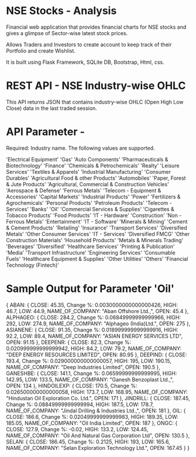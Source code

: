 # NSE Stocks - Analysis
Financial web application that provides financial charts for NSE stocks and gives a glimpse of Sector-wise latest stock prices. 

Allows Traders and Investors to create account to keep track of their Portfolio and create Wishlist. 

It is built using Flask Framework, SQLite DB, Bootstrap, Html, css.

# REST API - NSE Industry-wise OHLC
This API returns JSON that contains industry-wise OHLC (Open High Low Close) data in the last traded session. 
# API Parameter - 
Required: Industry name. The following values are supported. 

'Electrical Equipment' 
'Gas' 
'Auto Components'
'Pharmaceuticals & Biotechnology' 
'Finance' 
'Chemicals & Petrochemicals'
'Realty' 
'Leisure Services' 
'Textiles & Apparels'
'Industrial Manufacturing' 
'Consumer Durables'
'Agricultural Food & other Products' 
'Automobiles'
'Paper, Forest & Jute Products'
'Agricultural, Commercial & Construction Vehicles' 
'Aerospace & Defense'
'Ferrous Metals' 
'Telecom -  Equipment & Accessories' 
'Capital Markets'
'Industrial Products' 
'Power' 
'Fertilizers & Agrochemicals'
'Personal Products' 
'Petroleum Products' 
'Telecom - Services' 
'Banks'
'Oil' 
'Commercial Services & Supplies' 
'Cigarettes & Tobacco Products'
'Food Products' 
'IT - Hardware' 
'Construction' 
'Non - Ferrous Metals'
'Entertainment' 
'IT - Software' 
'Minerals & Mining'
'Cement & Cement Products' 
'Retailing' 
'Insurance' 
'Transport Services'
'Diversified Metals' 
'Other Consumer Services' 
'IT - Services'
'Diversified FMCG' 
'Other Construction Materials' 
'Household Products'
'Metals & Minerals Trading' 
'Beverages' 
'Diversified'
'Healthcare Services' 
'Printing & Publication' 
'Media'
'Transport Infrastructure' 
'Engineering Services' 
'Consumable Fuels'
'Healthcare Equipment & Supplies' 
'Other Utilities' 
'Others'
'Financial Technology (Fintech)'

# Sample Output for Parameter 'Oil'
{
ABAN: {
CLOSE: 45.35,
Change %: 0.0030000000000000426,
HIGH: 46.7,
LOW: 44.9,
NAME_OF_COMPANY: "Aban Offshore Ltd.,",
OPEN: 45.4
},
ALPHAGEO: {
CLOSE: 284.2,
Change %: 0.06849999999999966,
HIGH: 292,
LOW: 274.9,
NAME_OF_COMPANY: "Alphageo (India)Ltd.",
OPEN: 275
},
ASIANENE: {
CLOSE: 91.35,
Change %: 0.018999999999999916,
HIGH: 92.2,
LOW: 89.4,
NAME_OF_COMPANY: "ASIAN ENERGY SERVICES LTD",
OPEN: 91.15
},
DEEPENR: {
CLOSE: 82.3,
Change %: 0.020999999999999942,
HIGH: 84.2,
LOW: 79.2,
NAME_OF_COMPANY: "DEEP ENERGY RESOURCES LIMITED",
OPEN: 80.95
},
DEEPIND: {
CLOSE: 193.4,
Change %: 0.029000000000000057,
HIGH: 195,
LOW: 190.15,
NAME_OF_COMPANY: "Deep Industries Limited",
OPEN: 190.5
},
GANESHBE: {
CLOSE: 141.1,
Change %: 0.06599999999999995,
HIGH: 142.95,
LOW: 133.5,
NAME_OF_COMPANY: "Ganesh Benzoplast Ltd.,",
OPEN: 134
},
HINDOILEXP: {
CLOSE: 170.5,
Change %: 0.026500000000000058,
HIGH: 173.7,
LOW: 168.95,
NAME_OF_COMPANY: "Hindustan Oil Exploration Co. Ltd.",
OPEN: 171
},
JINDRILL: {
CLOSE: 187.45,
Change %: 0.08849999999999994,
HIGH: 187.5,
LOW: 178.7,
NAME_OF_COMPANY: "Jindal Drilling & Industries Ltd.,",
OPEN: 181
},
OIL: {
CLOSE: 186.6,
Change %: 0.02049999999999983,
HIGH: 189.35,
LOW: 185.05,
NAME_OF_COMPANY: "Oil India Limited",
OPEN: 187
},
ONGC: {
CLOSE: 127.9,
Change %: -0.02,
HIGH: 133.2,
LOW: 124.45,
NAME_OF_COMPANY: "Oil And Natural Gas Corporation Ltd",
OPEN: 130.5
},
SELAN: {
CLOSE: 186.45,
Change %: 0.2125,
HIGH: 193,
LOW: 165.6,
NAME_OF_COMPANY: "Selan Exploration Technology Ltd.",
OPEN: 167.45
}
}

